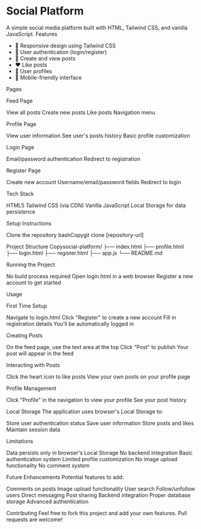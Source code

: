 
# Social Platform
A simple social media platform built with HTML, Tailwind CSS, and vanilla JavaScript.
Features

- 📱 Responsive design using Tailwind CSS
- 🔐 User authentication (login/register)
- 📝 Create and view posts
- ❤️ Like posts
- 👤 User profiles
- 📱 Mobile-friendly interface

Pages

Feed Page

View all posts
Create new posts
Like posts
Navigation menu


Profile Page

View user information
See user's posts history
Basic profile customization


Login Page

Email/password authentication
Redirect to registration


Register Page

Create new account
Username/email/password fields
Redirect to login



Tech Stack

HTML5
Tailwind CSS (via CDN)
Vanilla JavaScript
Local Storage for data persistence

Setup Instructions

Clone the repository
bashCopygit clone [repository-url]

Project Structure
Copysocial-platform/
├── index.html
├── profile.html
├── login.html
├── register.html
├── app.js
└── README.md

Running the Project

No build process required
Open login.html in a web browser
Register a new account to get started



Usage

First Time Setup

Navigate to login.html
Click "Register" to create a new account
Fill in registration details
You'll be automatically logged in


Creating Posts

On the feed page, use the text area at the top
Click "Post" to publish
Your post will appear in the feed


Interacting with Posts

Click the heart icon to like posts
View your own posts on your profile page


Profile Management

Click "Profile" in the navigation to view your profile
See your post history



Local Storage
The application uses browser's Local Storage to:

Store user authentication status
Save user information
Store posts and likes
Maintain session data

Limitations

Data persists only in browser's Local Storage
No backend integration
Basic authentication system
Limited profile customization
No image upload functionality
No comment system

Future Enhancements
Potential features to add:

 Comments on posts
 Image upload functionality
 User search
 Follow/unfollow users
 Direct messaging
 Post sharing
 Backend integration
 Proper database storage
 Advanced authentication

Contributing
Feel free to fork this project and add your own features. Pull requests are welcome!
